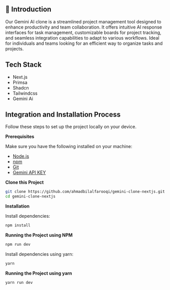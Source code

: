 ## <a name="introduction">🤖 Introduction</a>

Our Gemini AI clone is a streamlined project management tool designed to enhance productivity and team collaboration. It offers intuitive AI response interfaces for task management, customizable boards for project tracking, and seamless integration capabilities to adapt to various workflows. Ideal for individuals and teams looking for an efficient way to organize tasks and projects.

## <a name="tech-stack">Tech Stack</a>

- Next.js
- Primsa
- Shadcn
- Tailwindcss
- Gemini Ai

## <a name="quick-start">Integration and Installation Process</a>

Follow these steps to set up the project locally on your device.

**Prerequisites**

Make sure you have the following installed on your machine:

- [Node.js](https://nodejs.org/en)
- [npm](https://www.npmjs.com/)
- [Git](https://git-scm.com/)
- [Gemini API KEY](https://aistudio.google.com/app/prompts/new_chat/?utm_source=agd&utm_medium=referral&utm_campaign=core-cta&utm_content=)

**Clone this Project**

```bash
git clone https://github.com/ahmadbilalfarooqi/gemini-clone-nextjs.git
cd gemini-clone-nextjs
```

**Installation**

Install dependencies:

```bash
npm install
```

**Running the Project using NPM**

```bash
npm run dev
```

Install dependencies using yarn:

```bash
yarn
```

**Running the Project using yarn**

```bash
yarn run dev
```
